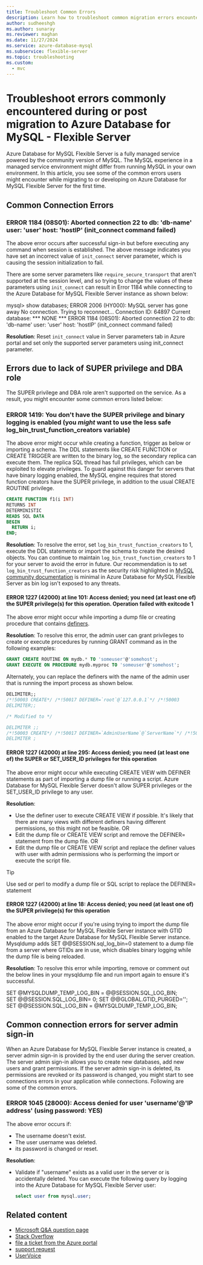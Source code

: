 ```yaml
---
title: Troubleshoot Common Errors
description: Learn how to troubleshoot common migration errors encountered by users new to Azure Database for MySQL - Flexible Server.
author: sudheeshgh
ms.author: sunaray
ms.reviewer: maghan
ms.date: 11/27/2024
ms.service: azure-database-mysql
ms.subservice: flexible-server
ms.topic: troubleshooting
ms.custom:
  - mvc
---
```


# Troubleshoot errors commonly encountered during or post migration to Azure Database for MySQL - Flexible Server

Azure Database for MySQL Flexible Server is a fully managed service powered by the community version of MySQL. The MySQL experience in a managed service environment might differ from running MySQL in your own environment. In this article, you see some of the common errors users might encounter while migrating to or developing on Azure Database for MySQL Flexible Server for the first time.

## Common Connection Errors

### ERROR 1184 (08S01): Aborted connection 22 to db: 'db-name' user: 'user' host: 'hostIP' (init_connect command failed)

The above error occurs after successful sign-in but before executing any command when session is established. The above message indicates you have set an incorrect value of `init_connect` server parameter, which is causing the session initialization to fail.

There are some server parameters like `require_secure_transport` that aren't supported at the session level, and so trying to change the values of these parameters using `init_connect` can result in Error 1184 while connecting to the Azure Database for MySQL Flexible Server instance as shown below:

mysql> show databases;
ERROR 2006 (HY000): MySQL server has gone away
No connection. Trying to reconnect...
Connection ID:    64897
Current database: *** NONE ***
ERROR 1184 (08S01): Aborted connection 22 to db: 'db-name' user: 'user' host: 'hostIP' (init_connect command failed)

**Resolution**: Reset `init_connect` value in Server parameters tab in Azure portal and set only the supported server parameters using init_connect parameter.

## Errors due to lack of SUPER privilege and DBA role

The SUPER privilege and DBA role aren't supported on the service. As a result, you might encounter some common errors listed below:

### ERROR 1419: You don't have the SUPER privilege and binary logging is enabled (you *might* want to use the less safe log_bin_trust_function_creators variable)

The above error might occur while creating a function, trigger as below or importing a schema. The DDL statements like CREATE FUNCTION or CREATE TRIGGER are written to the binary log, so the secondary replica can execute them. The replica SQL thread has full privileges, which can be exploited to elevate privileges. To guard against this danger for servers that have binary logging enabled, the MySQL engine requires that stored function creators have the SUPER privilege, in addition to the usual CREATE ROUTINE privilege.

```sql
CREATE FUNCTION f1(i INT)
RETURNS INT
DETERMINISTIC
READS SQL DATA
BEGIN
  RETURN i;
END;
```

**Resolution**: To resolve the error, set `log_bin_trust_function_creators` to 1, execute the DDL statements or import the schema to create the desired objects. You can continue to maintain `log_bin_trust_function_creators` to 1 for your server to avoid the error in future. Our recommendation is to set `log_bin_trust_function_creators` as the security risk highlighted in [MySQL community documentation](https://dev.mysql.com/doc/refman/5.7/en/replication-options-binary-log.html#sysvar_log_bin_trust_function_creators) is minimal in Azure Database for MySQL Flexible Server as bin log isn't exposed to any threats.

#### ERROR 1227 (42000) at line 101: Access denied; you need (at least one of) the SUPER privilege(s) for this operation. Operation failed with exitcode 1

The above error might occur while importing a dump file or creating procedure that contains [definers](https://dev.mysql.com/doc/refman/5.7/en/create-procedure.html).

**Resolution**: To resolve this error, the admin user can grant privileges to create or execute procedures by running GRANT command as in the following examples:

```sql
GRANT CREATE ROUTINE ON mydb.* TO 'someuser'@'somehost';
GRANT EXECUTE ON PROCEDURE mydb.myproc TO 'someuser'@'somehost';
```

Alternately, you can replace the definers with the name of the admin user that is running the import process as shown below.

```sql
DELIMITER;;
/*!50003 CREATE*/ /*!50017 DEFINER=`root`@`127.0.0.1`*/ /*!50003
DELIMITER;;

/* Modified to */

DELIMITER ;;
/*!50003 CREATE*/ /*!50017 DEFINER=`AdminUserName`@`ServerName`*/ /*!50003
DELIMITER ;
```

#### ERROR 1227 (42000) at line 295: Access denied; you need (at least one of) the SUPER or SET_USER_ID privileges for this operation

The above error might occur while executing CREATE VIEW with DEFINER statements as part of importing a dump file or running a script. Azure Database for MySQL Flexible Server doesn't allow SUPER privileges or the SET_USER_ID privilege to any user.

**Resolution**:

- Use the definer user to execute CREATE VIEW if possible. It's likely that there are many views with different definers having different permissions, so this might not be feasible. OR
- Edit the dump file or CREATE VIEW script and remove the DEFINER= statement from the dump file. OR
- Edit the dump file or CREATE VIEW script and replace the definer values with user with admin permissions who is performing the import or execute the script file.

> [!TIP]  
> Use sed or perl to modify a dump file or SQL script to replace the DEFINER= statement

#### ERROR 1227 (42000) at line 18: Access denied; you need (at least one of) the SUPER privilege(s) for this operation

The above error might occur if you're using trying to import the dump file from an Azure Database for MySQL Flexible Server instance with GTID enabled to the target Azure Database for MySQL Flexible Server instance. Mysqldump adds SET @@SESSION.sql_log_bin=0 statement to a dump file from a server where GTIDs are in use, which disables binary logging while the dump file is being reloaded.

**Resolution**:
To resolve this error while importing, remove or comment out the below lines in your mysqldump file and run import again to ensure it's successful.

SET @MYSQLDUMP_TEMP_LOG_BIN = @@SESSION.SQL_LOG_BIN;  
SET @@SESSION.SQL_LOG_BIN= 0;
SET @@GLOBAL.GTID_PURGED='';
SET @@SESSION.SQL_LOG_BIN = @MYSQLDUMP_TEMP_LOG_BIN;

## Common connection errors for server admin sign-in

When an Azure Database for MySQL Flexible Server instance is created, a server admin sign-in is provided by the end user during the server creation. The server admin sign-in allows you to create new databases, add new users and grant permissions. If the server admin sign-in is deleted, its permissions are revoked or its password is changed, you might start to see connections errors in your application while connections. Following are some of the common errors.

### ERROR 1045 (28000): Access denied for user 'username'@'IP address' (using password: YES)

The above error occurs if:

- The username doesn't exist.
- The user username was deleted.
- its password is changed or reset.

**Resolution**:

- Validate if "username" exists as a valid user in the server or is accidentally deleted. You can execute the following query by logging into the Azure Database for MySQL Flexible Server user:

  ```sql
  select user from mysql.user;
  ```

## Related content

- [Microsoft Q&A question page](/answers/topics/azure-database-mysql.html)
- [Stack Overflow](https://stackoverflow.com/questions/tagged/azure-database-mysql)
- [file a ticket from the Azure portal](https://portal.azure.com/?#blade/Microsoft_Azure_Support/HelpAndSupportBlade)
- [support request](https://portal.azure.com/#blade/Microsoft_Azure_Support/HelpAndSupportBlade/newsupportrequest)
- [UserVoice](https://feedback.azure.com/d365community/forum/47b1e71d-ee24-ec11-b6e6-000d3a4f0da0)
